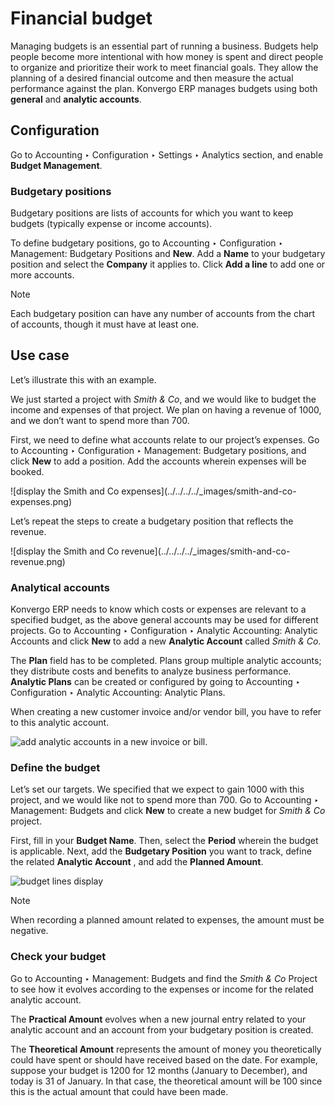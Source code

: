 # Financial budget

Managing budgets is an essential part of running a business. Budgets help
people become more intentional with how money is spent and direct people to
organize and prioritize their work to meet financial goals. They allow the
planning of a desired financial outcome and then measure the actual
performance against the plan. Konvergo ERP manages budgets using both **general** and
**analytic accounts**.

## Configuration

Go to Accounting ‣ Configuration ‣ Settings ‣ Analytics section, and enable
**Budget Management**.

### Budgetary positions

Budgetary positions are lists of accounts for which you want to keep budgets
(typically expense or income accounts).

To define budgetary positions, go to Accounting ‣ Configuration ‣ Management:
Budgetary Positions and **New**. Add a **Name** to your budgetary position and
select the **Company** it applies to. Click **Add a line** to add one or more
accounts.

<div class="alert alert-primary">
<p class="alert-title">
Note</p><p>Each budgetary position can have any number of accounts from the chart of accounts, though it
must have at least one.</p>
</div>

## Use case

Let’s illustrate this with an example.

We just started a project with _Smith & Co_, and we would like to budget the
income and expenses of that project. We plan on having a revenue of 1000, and
we don’t want to spend more than 700.

First, we need to define what accounts relate to our project’s expenses. Go to
Accounting ‣ Configuration ‣ Management: Budgetary positions, and click
**New** to add a position. Add the accounts wherein expenses will be booked.

![display the Smith and Co expenses](../../../../_images/smith-and-co-
expenses.png)

Let’s repeat the steps to create a budgetary position that reflects the
revenue.

![display the Smith and Co revenue](../../../../_images/smith-and-co-
revenue.png)

### Analytical accounts

Konvergo ERP needs to know which costs or expenses are relevant to a specified budget,
as the above general accounts may be used for different projects. Go to
Accounting ‣ Configuration ‣ Analytic Accounting: Analytic Accounts and click
**New** to add a new **Analytic Account** called _Smith & Co_.

The **Plan** field has to be completed. Plans group multiple analytic
accounts; they distribute costs and benefits to analyze business performance.
**Analytic Plans** can be created or configured by going to Accounting ‣
Configuration ‣ Analytic Accounting: Analytic Plans.

When creating a new customer invoice and/or vendor bill, you have to refer to
this analytic account.

![add analytic accounts in a new invoice or
bill.](../../../../_images/analytic-accounts.png)

### Define the budget

Let’s set our targets. We specified that we expect to gain 1000 with this
project, and we would like not to spend more than 700. Go to Accounting ‣
Management: Budgets and click **New** to create a new budget for _Smith & Co_
project.

First, fill in your **Budget Name**. Then, select the **Period** wherein the
budget is applicable. Next, add the **Budgetary Position** you want to track,
define the related **Analytic Account** , and add the **Planned Amount**.

![budget lines display](../../../../_images/define-the-budget.png)
<div class="alert alert-primary">
<p class="alert-title">
Note</p><p>When recording a planned amount related to expenses, the amount must be negative.</p>
</div>

### Check your budget

Go to Accounting ‣ Management: Budgets and find the _Smith & Co_ Project to
see how it evolves according to the expenses or income for the related
analytic account.

The **Practical Amount** evolves when a new journal entry related to your
analytic account and an account from your budgetary position is created.

The **Theoretical Amount** represents the amount of money you theoretically
could have spent or should have received based on the date. For example,
suppose your budget is 1200 for 12 months (January to December), and today is
31 of January. In that case, the theoretical amount will be 100 since this is
the actual amount that could have been made.

